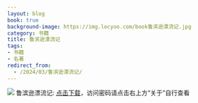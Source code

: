 ```yaml
---
layout: blog
book: true
background-image: https://img.locyoo.com/book鲁滨逊漂流记.jpg
category: 书籍
title: 鲁滨逊漂流记
tags:
- 书籍
- 名著
redirect_from:
  - /2024/03/鲁滨逊漂流记/
---
```

![](https://img.locyoo.com/book鲁滨逊漂流记.jpg)
鲁滨逊漂流记: <a name = "ref1" href="https://089m.com/f/50983618-1314466445-a0450a?p=3619">点击下载</a>，访问密码请点击右上方“关于”自行查看